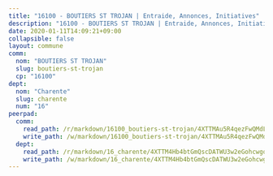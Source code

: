 ```yaml
---
title: "16100 - BOUTIERS ST TROJAN | Entraide, Annonces, Initiatives"
description: "16100 - BOUTIERS ST TROJAN | Entraide, Annonces, Initiatives"
date: 2020-01-11T14:09:21+09:00
collapsible: false
layout: commune
comm:
  nom: "BOUTIERS ST TROJAN"
  slug: boutiers-st-trojan
  cp: "16100"
dept:
  nom: "Charente"
  slug: charente
  num: "16"
peerpad:
  comm:
    read_path: /r/markdown/16100_boutiers-st-trojan/4XTTMAu5R4qezFwQMdLpCNE89Dhyc2uhjp8Zzx3PhvzPjvAGB
    write_path: /w/markdown/16100_boutiers-st-trojan/4XTTMAu5R4qezFwQMdLpCNE89Dhyc2uhjp8Zzx3PhvzPjvAGB-K3TgUuDjZyYsEm5En1BMG5m4Sru5N8hDLnn6Jo1NR7E7zd3SLX1r8rRW2PuoSScMcgkFsVtXwMxcgoAte63X1AruDeRLZCEzYhi2KUpRkx1RYEYXBRMWp5aQ6uRZgeKwsbCURjZd
  dept:
    read_path: /r/markdown/16_charente/4XTTM4Hb4btGmQscDATWU3w2eGohcwgqasCDtGWVahJnAEsq8
    write_path: /w/markdown/16_charente/4XTTM4Hb4btGmQscDATWU3w2eGohcwgqasCDtGWVahJnAEsq8-K3TgU9zhAjxEMbYrSr9VB24idAgS7xBryN3TjEsJmsrToRfRc8PWUu9zDXmtMXWLR7TNqZhAPJFsnJ4QbuWpLJvHpyW2q8LZxtsaakTfiMdj4HFsc11ZXzpn4aT8zYKZzSLwV1CA
---
```


